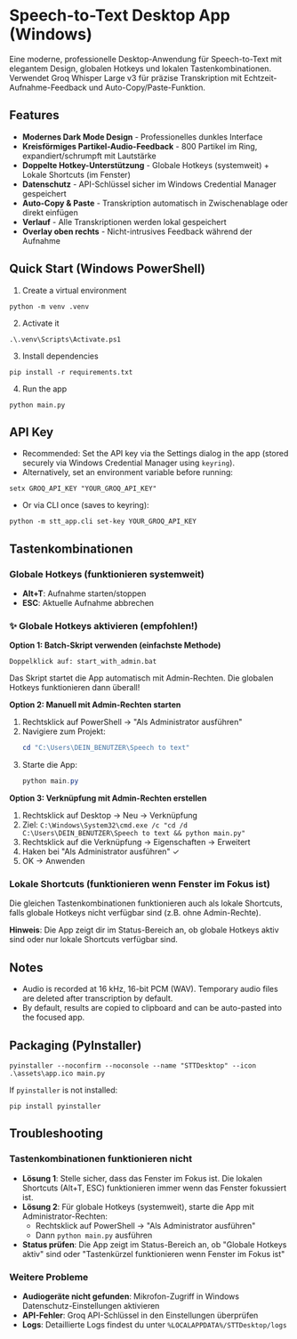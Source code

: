 # Speech-to-Text Desktop App (Windows)

Eine moderne, professionelle Desktop-Anwendung für Speech-to-Text mit elegantem Design, 
globalen Hotkeys und lokalen Tastenkombinationen. Verwendet Groq Whisper Large v3 für 
präzise Transkription mit Echtzeit-Aufnahme-Feedback und Auto-Copy/Paste-Funktion.

## Features

- **Modernes Dark Mode Design** - Professionelles dunkles Interface
- **Kreisförmiges Partikel-Audio-Feedback** - 800 Partikel im Ring, expandiert/schrumpft mit Lautstärke
- **Doppelte Hotkey-Unterstützung** - Globale Hotkeys (systemweit) + Lokale Shortcuts (im Fenster)
- **Datenschutz** - API-Schlüssel sicher im Windows Credential Manager gespeichert
- **Auto-Copy & Paste** - Transkription automatisch in Zwischenablage oder direkt einfügen
- **Verlauf** - Alle Transkriptionen werden lokal gespeichert
- **Overlay oben rechts** - Nicht-intrusives Feedback während der Aufnahme

## Quick Start (Windows PowerShell)

1. Create a virtual environment
```
python -m venv .venv
```
2. Activate it
```
.\.venv\Scripts\Activate.ps1
```
3. Install dependencies
```
pip install -r requirements.txt
```
4. Run the app
```
python main.py
```

## API Key

- Recommended: Set the API key via the Settings dialog in the app (stored securely via Windows Credential Manager using `keyring`).
- Alternatively, set an environment variable before running:
```
setx GROQ_API_KEY "YOUR_GROQ_API_KEY"
```
- Or via CLI once (saves to keyring):
```
python -m stt_app.cli set-key YOUR_GROQ_API_KEY
```

## Tastenkombinationen

### Globale Hotkeys (funktionieren systemweit)
- **Alt+T**: Aufnahme starten/stoppen
- **ESC**: Aktuelle Aufnahme abbrechen

### ✨ Globale Hotkeys aktivieren (empfohlen!)

**Option 1: Batch-Skript verwenden (einfachste Methode)**
```
Doppelklick auf: start_with_admin.bat
```
Das Skript startet die App automatisch mit Admin-Rechten. Die globalen Hotkeys funktionieren dann überall!

**Option 2: Manuell mit Admin-Rechten starten**
1. Rechtsklick auf PowerShell → "Als Administrator ausführen"
2. Navigiere zum Projekt:
   ```powershell
   cd "C:\Users\DEIN_BENUTZER\Speech to text"
   ```
3. Starte die App:
   ```powershell
   python main.py
   ```

**Option 3: Verknüpfung mit Admin-Rechten erstellen**
1. Rechtsklick auf Desktop → Neu → Verknüpfung
2. Ziel: `C:\Windows\System32\cmd.exe /c "cd /d C:\Users\DEIN_BENUTZER\Speech to text && python main.py"`
3. Rechtsklick auf die Verknüpfung → Eigenschaften → Erweitert
4. Haken bei "Als Administrator ausführen" ✓
5. OK → Anwenden

### Lokale Shortcuts (funktionieren wenn Fenster im Fokus ist)
Die gleichen Tastenkombinationen funktionieren auch als lokale Shortcuts, falls globale Hotkeys 
nicht verfügbar sind (z.B. ohne Admin-Rechte).

**Hinweis**: Die App zeigt dir im Status-Bereich an, ob globale Hotkeys aktiv sind oder nur 
lokale Shortcuts verfügbar sind.

## Notes
- Audio is recorded at 16 kHz, 16-bit PCM (WAV). Temporary audio files are deleted after transcription by default.
- By default, results are copied to clipboard and can be auto-pasted into the focused app.

## Packaging (PyInstaller)
```
pyinstaller --noconfirm --noconsole --name "STTDesktop" --icon .\assets\app.ico main.py
```

If `pyinstaller` is not installed:
```
pip install pyinstaller
```

## Troubleshooting

### Tastenkombinationen funktionieren nicht
- **Lösung 1**: Stelle sicher, dass das Fenster im Fokus ist. Die lokalen Shortcuts (Alt+T, ESC) 
  funktionieren immer wenn das Fenster fokussiert ist.
- **Lösung 2**: Für globale Hotkeys (systemweit), starte die App mit Administrator-Rechten:
  - Rechtsklick auf PowerShell → "Als Administrator ausführen"
  - Dann `python main.py` ausführen
- **Status prüfen**: Die App zeigt im Status-Bereich an, ob "Globale Hotkeys aktiv" sind oder 
  "Tastenkürzel funktionieren wenn Fenster im Fokus ist"

### Weitere Probleme
- **Audiogeräte nicht gefunden**: Mikrofon-Zugriff in Windows Datenschutz-Einstellungen aktivieren
- **API-Fehler**: Groq API-Schlüssel in den Einstellungen überprüfen
- **Logs**: Detaillierte Logs findest du unter `%LOCALAPPDATA%/STTDesktop/logs`
